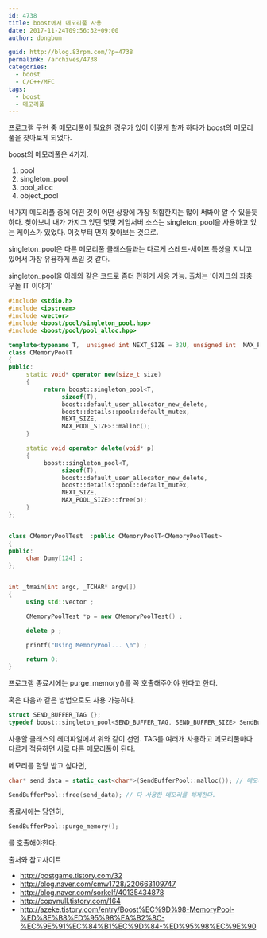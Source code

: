 ```yaml
---
id: 4738
title: boost에서 메모리풀 사용
date: 2017-11-24T09:56:32+09:00
author: dongbum

guid: http://blog.83rpm.com/?p=4738
permalink: /archives/4738
categories:
  - boost
  - C/C++/MFC
tags:
  - boost
  - 메모리풀
---
```

프로그램 구현 중 메모리풀이 필요한 경우가 있어 어떻게 할까 하다가 boost의 메모리풀을 찾아보게 되었다.

boost의 메모리풀은 4가지.

  1. pool
  2. singleton_pool
  3. pool_alloc
  4. object_pool

네가지 메모리풀 중에 어떤 것이 어떤 상황에 가장 적합한지는 많이 써봐야 알 수 있을듯하다. 찾아보니 내가 가지고 있던 몇몇 게임서버 소스는 singleton_pool을 사용하고 있는 케이스가 있었다. 이것부터 먼저 찾아보는 것으로.

singleton_pool은 다른 메모리풀 클래스들과는 다르게 스레드-세이프 특성을 지니고 있어서 가장 유용하게 쓰일 것 같다.

singleton_pool을 아래와 같은 코드로 좀더 편하게 사용 가능. 출처는 '아지크의 좌충우돌 IT 이야기'

```cpp
#include <stdio.h>
#include <iostream>
#include <vector>
#include <boost/pool/singleton_pool.hpp>
#include <boost/pool/pool_alloc.hpp>

template<typename T,  unsigned int NEXT_SIZE = 32U, unsigned int  MAX_POOL_SIZE = 0U>
class CMemoryPoolT
{
public:
     static void* operator new(size_t size)
     {
          return boost::singleton_pool<T,
               sizeof(T),
               boost::default_user_allocator_new_delete,
               boost::details::pool::default_mutex,
               NEXT_SIZE,
               MAX_POOL_SIZE>::malloc();
     }

     static void operator delete(void* p)
     {
          boost::singleton_pool<T,
               sizeof(T),
               boost::default_user_allocator_new_delete,
               boost::details::pool::default_mutex,
               NEXT_SIZE,
               MAX_POOL_SIZE>::free(p);
     }
};


class CMemoryPoolTest  :public CMemoryPoolT<CMemoryPoolTest>
{
public:
     char Dumy[124] ;
};


int _tmain(int argc, _TCHAR* argv[])
{
     using std::vector ;

     CMemoryPoolTest *p = new CMemoryPoolTest() ;

     delete p ;

     printf("Using MemoryPool... \n") ;

     return 0;
}
```

프로그램 종료시에는 purge_memory()를 꼭 호출해주어야 한다고 한다.

혹은 다음과 같은 방법으로도 사용 가능하다.

```cpp
struct SEND_BUFFER_TAG {};
typedef boost::singleton_pool<SEND_BUFFER_TAG, SEND_BUFFER_SIZE> SendBufferPool;
```

사용할 클래스의 헤더파일에서 위와 같이 선언. TAG를 여러개 사용하고 메모리풀마다 다르게 적용하면 서로 다른 메모리풀이 된다.

메모리를 할당 받고 싶다면,

```cpp
char* send_data = static_cast<char*>(SendBufferPool::malloc()); // 메모리를 할당 받는다.

SendBufferPool::free(send_data); // 다 사용한 메모리를 해제한다.
```

종료시에는 당연히,

```cpp
SendBufferPool::purge_memory();
```

를 호출해야한다.

출처와 참고사이트

  * <http://postgame.tistory.com/32>
  * <http://blog.naver.com/cmw1728/220663109747>
  * <http://blog.naver.com/sorkelf/40135434878>
  * <http://copynull.tistory.com/164>
  * <http://azeke.tistory.com/entry/Boost%EC%9D%98-MemoryPool-%ED%8E%B8%ED%95%98%EA%B2%8C-%EC%9E%91%EC%84%B1%EC%9D%84-%ED%95%98%EC%9E%90>
